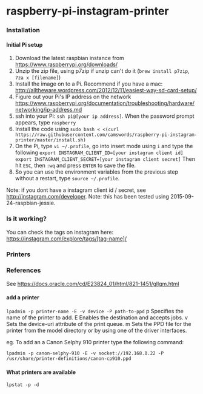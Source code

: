 # raspberry-pi-instagram-printer #

### Installation ###

#### Initial Pi setup ####

1. Download the latest raspbian instance from https://www.raspberrypi.org/downloads/
1. Unzip the zip file, using p7zip if unzip can't do it (`brew install p7zip`, `7za x [filename]`)
1. Install the image on to a Pi. Recommend if you have a mac: http://alltheware.wordpress.com/2012/12/11/easiest-way-sd-card-setup/
1. Figure out your Pi's IP address on the network https://www.raspberrypi.org/documentation/troubleshooting/hardware/networking/ip-address.md
1. ssh into your Pi: `ssh pi@[your ip address]`. When the password prompt appears, type `raspberry`
1. Install the code using `sudo bash < <(curl https://raw.githubusercontent.com/camswords/raspberry-pi-instagram-printer/master/install.sh)`
1. On the Pi, type `vi ~/.profile`, go into insert mode using `i` and type the following
`export INSTAGRAM_CLIENT_ID=[your instagram client id]
 export INSTAGRAM_CLIENT_SECRET=[your instagram client secret]`
Then hit `ESC`, then `:wq` and press `ENTER` to save the file.
1. So you can use the environment variables from the previous step without a restart, type `source ~/.profile`.

Note: if you dont have a instagram client id / secret, see http://instagram.com/developer.
Note: this has been tested using 2015-09-24-raspbian-jessie.

### Is it working? ###

You can check the tags on instagram here: https://instagram.com/explore/tags/[tag-name]/

### Printers ###

### References ###
See https://docs.oracle.com/cd/E23824_01/html/821-1451/gllgm.html

#### add a printer ####
`lpadmin -p printer-name -E -v device -P path-to-ppd`
p Specifies the name of the printer to add.
E Enables the destination and accepts jobs.
v Sets the device-uri attribute of the print queue.
m Sets the PPD file for the printer from the model directory or by using one of the driver interfaces.

eg. To add an a Canon Selphy 910 printer type the following command:

`lpadmin -p canon-selphy-910 -E -v socket://192.168.0.22 -P /usr/share/printer-definitions/canon-cp910.ppd`

#### What printers are available ####
`lpstat -p -d`
